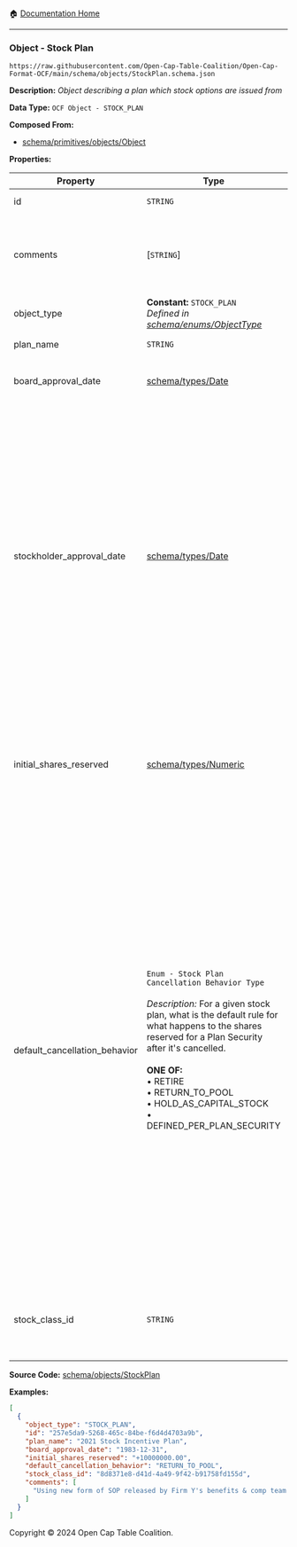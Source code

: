 :house: [Documentation Home](../../../README.md)

---

### Object - Stock Plan

`https://raw.githubusercontent.com/Open-Cap-Table-Coalition/Open-Cap-Format-OCF/main/schema/objects/StockPlan.schema.json`

**Description:** _Object describing a plan which stock options are issued from_

**Data Type:** `OCF Object - STOCK_PLAN`

**Composed From:**

- [schema/primitives/objects/Object](../primitives/objects/Object.md)

**Properties:**

| Property                      | Type                                                                                                                                                                                                                                                                                                                                                 | Description                                                                                                                                                                                                                                                                                                                                                                                                                              | Required   |
| ----------------------------- | ---------------------------------------------------------------------------------------------------------------------------------------------------------------------------------------------------------------------------------------------------------------------------------------------------------------------------------------------------- | ---------------------------------------------------------------------------------------------------------------------------------------------------------------------------------------------------------------------------------------------------------------------------------------------------------------------------------------------------------------------------------------------------------------------------------------- | ---------- |
| id                            | `STRING`                                                                                                                                                                                                                                                                                                                                             | Identifier for the object                                                                                                                                                                                                                                                                                                                                                                                                                | `REQUIRED` |
| comments                      | [`STRING`]                                                                                                                                                                                                                                                                                                                                           | Unstructured text comments related to and stored for the object                                                                                                                                                                                                                                                                                                                                                                          | -          |
| object_type                   | **Constant:** `STOCK_PLAN`</br>_Defined in [schema/enums/ObjectType](../enums/ObjectType.md)_                                                                                                                                                                                                                                                        | Object type field                                                                                                                                                                                                                                                                                                                                                                                                                        | `REQUIRED` |
| plan_name                     | `STRING`                                                                                                                                                                                                                                                                                                                                             | Name for the stock plan                                                                                                                                                                                                                                                                                                                                                                                                                  | `REQUIRED` |
| board_approval_date           | [schema/types/Date](../types/Date.md)                                                                                                                                                                                                                                                                                                                | Date on which board approved the plan                                                                                                                                                                                                                                                                                                                                                                                                    | -          |
| stockholder_approval_date     | [schema/types/Date](../types/Date.md)                                                                                                                                                                                                                                                                                                                | This optional field tracks when the stockholders approved this stock plan. This is intended for use by US companies that want to issue Incentive Stock Options (ISOs), as the issuing StockPlan must receive shareholder approval within a specified time frame in order to issue valid ISOs.                                                                                                                                            | -          |
| initial_shares_reserved       | [schema/types/Numeric](../types/Numeric.md)                                                                                                                                                                                                                                                                                                          | The initial number of shares reserved in the pool for this stock plan by the Board or equivalent body.                                                                                                                                                                                                                                                                                                                                   | `REQUIRED` |
| default_cancellation_behavior | `Enum - Stock Plan Cancellation Behavior Type`</br></br>_Description:_ For a given stock plan, what is the default rule for what happens to the shares reserved for a Plan Security after it's cancelled.</br></br>**ONE OF:** </br>&bull; RETIRE </br>&bull; RETURN_TO_POOL </br>&bull; HOLD_AS_CAPITAL_STOCK </br>&bull; DEFINED_PER_PLAN_SECURITY | If a security issued under this Stock Plan is cancelled, what happens to the reserved shares by default? NOTE: for any given security issued from the pool, the Plan's default cancellation behavior can be overridden by subsequent transactions cancelling the reserved stock, returning it to pool or marking it as capital stock. The event chain should always control - do not rely on this field and fail to traverse the events. | -          |
| stock_class_id                | `STRING`                                                                                                                                                                                                                                                                                                                                             | Identifier of the StockClass object this plan is composed of                                                                                                                                                                                                                                                                                                                                                                             | `REQUIRED` |

**Source Code:** [schema/objects/StockPlan](../../../../schema/objects/StockPlan.schema.json)

**Examples:**

```json
[
  {
    "object_type": "STOCK_PLAN",
    "id": "257e5da9-5268-465c-84be-f6d4d4703a9b",
    "plan_name": "2021 Stock Incentive Plan",
    "board_approval_date": "1983-12-31",
    "initial_shares_reserved": "+10000000.00",
    "default_cancellation_behavior": "RETURN_TO_POOL",
    "stock_class_id": "8d8371e8-d41d-4a49-9f42-b91758fd155d",
    "comments": [
      "Using new form of SOP released by Firm Y's benefits & comp team on 10/10/2021."
    ]
  }
]
```

Copyright © 2024 Open Cap Table Coalition.
